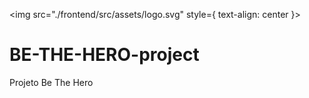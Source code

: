 <img src="./frontend/src/assets/logo.svg" style={ text-align: center }>

# BE-THE-HERO-project
Projeto Be The Hero
